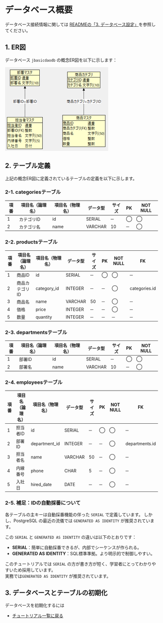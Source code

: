 # データベース概要

データベース接続情報に関しては [READMEの「3. データベース設定」](../manuals/getting-started.md#データベース設定)を参照してください。

## 1. ER図

データベース `jbasicdaodb` の概念ER図を以下に示します：

![概念ER図](./img/00-erd-logical.png)


## 2. テーブル定義

上記の概念ER図に定義されているテーブルの定義を以下に示します。

### 2-1. categoriesテーブル

  | 項番 | 項目名（論理名）| 項目名（物理名）| データ型 | サイズ | PK | NOT NULL |
  | ---- | ------------- | -------------- | ------- | ------ | -- | ------ |
  |   1  | カテゴリID     | id             | SERIAL  |   ─   | ◯ | ◯ |
  |   2  | カテゴリ名     | name           | VARCHAR |   10  |  ─ | ◯ |

### 2-2. productsテーブル

  | 項番 | 項目名（論理名）| 項目名（物理名）| データ型 | サイズ | PK | NOT NULL | FK |
  | ---- | ------------- | -------------- | ------- | ------ | -- | ------ | -- |
  |   1  | 商品ID        | id             | SERIAL  |   ─   | ◯ | ◯ | ─ | 
  |   2  | 商品カテゴリID | category_id    | INTEGER |   ─   | ─ | ◯ | categories.id |
  |   3  | 商品名        | name           | VARCHAR |   50  | ─ | ◯ | ─ |
  |   4  | 価格          | price          | INTEGER |   ─   | ─ | ◯ | ─ |
  |   5  | 数量          | quantity       | INTEGER |   ─   | ─ | ─ | ─ |

### 2-3. departmentsテーブル

  | 項番 | 項目名（論理名）| 項目名（物理名）| データ型 | サイズ | PK | NOT NULL |
  | ---- | ------------- | -------------- | ------- | ------ | -- | ------ |
  |   1  | 部署ID        | id             | SERIAL  |   ─   | ◯ | ◯ |
  |   2  | 部署名        | name           | VARCHAR |   10  |  ─ | ◯ |

### 2-4. employeesテーブル

  | 項番 | 項目名（論理名）| 項目名（物理名）| データ型 | サイズ | PK | NOT NULL | FK |
  | ---- | ------------- | -------------- | ------- | ------ | -- | ------ | -- |
  |   1  | 担当者ID      | id             | SERIAL  |   ─   | ◯ | ◯ | ─ | 
  |   2  | 部署ID        | department_id  | INTEGER |   ─   | ─ | ◯ | departments.id |
  |   3  | 担当者名       | name           | VARCHAR |   50  | ─ | ◯ | ─ |
  |   4  | 内線番号       | phone          | CHAR    |   5   | ─ | ◯ | ─ |
  |   5  | 入社日         | hired_date     | DATE    |   ─   | ─ | ◯ | ─ |

### 2-5. 補足：IDの自動採番について

各テーブルの主キーは自動採番機能の伴った `SERIAL` で定義しています。
しかし、PostgreSQL の最近の流儀では `GENERATED AS IDENTITY` が推奨されています。

この `SERIAL` と `GENERATED AS IDENTITY` の違いは以下のとおりです：

  - **SERIAL**：簡単に自動採番できるが、内部でシーケンスが作られる。
  - **GENERATED AS IDENTITY**：SQL標準準拠。より明示的で制御しやすい。

このチュートリアルでは `SERIAL` の方が書き方が短く、学習者にとってわかりやすいため採用しています。  
実務では`GENERATED AS IDENTITY` が推奨されています。

## 3. データベースとテーブルの初期化

データベースを初期化するには

- [チュートリアル一覧に戻る](./tutorials.md)